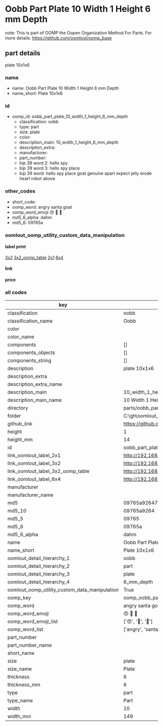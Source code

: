 # Oobb Part Plate 10 Width 1 Height 6 mm Depth  

note: This is part of OOMP the Oopen Organization Method For Parts. For more details: https://github.com/oomlout/oomp_base

##  part details
  



plate 10x1x6



### name
* name: Oobb Part Plate 10 Width 1 Height 6 mm Depth
* name_short: Plate 10x1x6 
### id
* oomp_id: oobb_part_plate_10_width_1_height_6_mm_depth
  * classification: oobb
  * type: part
  * size: plate
  * color: 
  * description_main: 10_width_1_height_6_mm_depth
  * description_extra: 
  * manufacturer: 
  * part_number: 
  * bip 39 word 2: hello spy
  * bip 39 word 3: hello spy place
  * bip 39 word: hello spy place goat genuine apart expect jelly erode heart robot above

### other_codes
* short_code: 
* oomp_word: angry santa goat
* oomp_word_emoji :angry: :santa: :goat:
* md5_6_alpha: dahm
* md5_6: 09765a






### oomlout_oomp_utility_custom_data_manipulation
#### label print
[3x2](http://192.168.1.245:1112/?label=oomp%20dahm)
[3x2_oomp_table](http://192.168.1.108:1112/?label=oomp%20dahm)
[2x1](http://192.168.1.242:1112/?label=oomp%20dahm)
[6x4](http://192.168.1.55:1112/?label=oomp%20dahm)    

#### link

                              

#### price







### all codes 
| key | value |  
| --- | --- |  
| classification | oobb |  
| classification_name | Oobb |  
| color |  |  
| color_name |  |  
| components | [] |  
| components_objects | [] |  
| components_string | [] |  
| description | plate 10x1x6 |  
| description_extra |  |  
| description_extra_name |  |  
| description_main | 10_width_1_height_6_mm_depth |  
| description_main_name | 10 Width 1 Height 6 mm Depth |  
| directory | parts/oobb_part_plate_10_width_1_height_6_mm_depth |  
| folder | C:\gh\oomlout_oobb_version_4_generated_parts\things\oobb_part_plate_10_width_1_height_6_mm_depth |  
| github_link | https://github.com/oomlout/oomlout_oomp_part_src/tree/main/parts/oobb_part_plate_10_width_1_height_6_mm_depth |  
| height | 1 |  
| height_mm | 14 |  
| id | oobb_part_plate_10_width_1_height_6_mm_depth |  
| link_oomlout_label_2x1 | http://192.168.1.242:1112/?label=oomp%20dahm |  
| link_oomlout_label_3x2 | http://192.168.1.245:1112/?label=oomp%20dahm |  
| link_oomlout_label_3x2_oomp_table | http://192.168.1.108:1112/?label=oomp%20dahm |  
| link_oomlout_label_6x4 | http://192.168.1.55:1112/?label=oomp%20dahm |  
| manufacturer |  |  
| manufacturer_name |  |  
| md5 | 09765a926477ca082930a6414bb4d356 |  
| md5_10 | 09765a9264 |  
| md5_5 | 09765 |  
| md5_6 | 09765a |  
| md5_6_alpha | dahm |  
| name | Oobb Part Plate 10 Width 1 Height 6 mm Depth |  
| name_short | Plate 10x1x6  |  
| oomlout_detail_hierarchy_1 | oobb |  
| oomlout_detail_hierarchy_2 | part |  
| oomlout_detail_hierarchy_3 | plate |  
| oomlout_detail_hierarchy_4 | 6_mm_depth |  
| oomlout_oomp_utility_custom_data_manipulation | True |  
| oomp_key | oomp_oobb_part_plate_10_width_1_height_6_mm_depth |  
| oomp_word | angry santa goat |  
| oomp_word_emoji | :angry: :santa: :goat: |  
| oomp_word_emoji_list | [':angry:', ':santa:', ':goat:'] |  
| oomp_word_list | ['angry', 'santa', 'goat'] |  
| part_number |  |  
| part_number_name |  |  
| short_name |  |  
| size | plate |  
| size_name | Plate |  
| thickness | 6 |  
| thickness_mm | 6 |  
| type | part |  
| type_name | Part |  
| width | 10 |  
| width_mm | 149 |  
